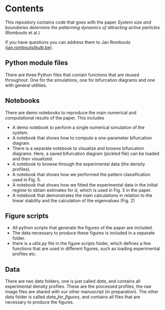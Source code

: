 # Contents

This repository contains code that goes with the paper *System size and boundaries determine the patterning dynamics of attracting active particles* (Rombouts et al.)

If you have questions you can address them to Jan Rombouts (jan.rombouts@ulb.be). 

## Python module files

There are three Python files that contain functions that are reused throughout. One for the simulations, one for bifurcation diagrams and one with general utilities. 

## Notebooks

There are demo notebooks to reproduce the main numerical and computational results of the paper. This includes
- A demo notebook to perform a single numerical simulation of the system.
- A notebook that shows how to compute a one-parameter bifurcation diagram. 
- There is a separate notebook to visualize and browse bifurcation diagrams. Here, a saved bifurcation diagram (pickled file) can be loaded and then visualized.
- A notebook to browse through the experimental data (the density profiles). 
- A notebook that shows how we performed the pattern classification used in Fig. 5. 
- A notebook that shows how we fitted the experimental data in the initial regime to obtain estimates for $\bar\alpha$, which is used in Fig. 5 in the paper. 
- A notebook that demonstrates the main calculations in relation to the linear stability and the calculation of the eigenvalues (Fig. 2)

## Figure scripts

- All python scripts that generate the figures of the paper are included. 
- The data necessary to produce these figures is included in a separate folder. 
- there is a *utils.py* file in the figure scripts folder, which defines a few functions that are used in different figures, such as loading experimental profiles etc. 

## Data

There are two data folders, one is just called *data*, and contains all experimental density profiles. These are the processed profiles, the raw image files are shared with our other manuscript (in preparation). The other data folder is called *data_for_figures*, and contains all files that are necessary to produce the figures.

